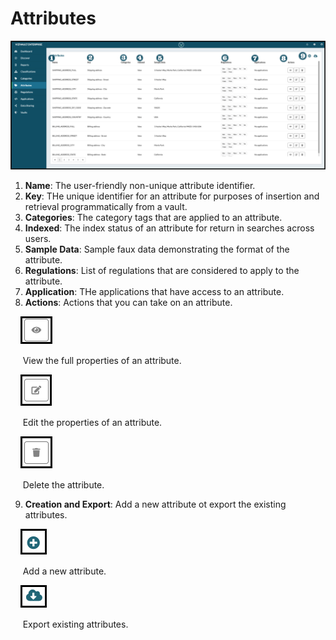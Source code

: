 # Attributes


![attributes](../assets/images/attributes.png "Attributes Annotates")

1. **Name**: The user-friendly non-unique attribute identifier.
2. **Key**: THe unique identifier for an attribute for purposes of insertion and retrieval programmatically from a vault.
3. **Categories**: The category tags that are applied to an attribute.
4. **Indexed**: The index status of an attribute for return in searches across users.
5. **Sample Data**: Sample faux data demonstrating the format of the attribute.
6. **Regulations**: List of regulations that are considered to apply to the attribute.
7. **Application**: THe applications that have access to an attribute.
8. **Actions**: Actions that you can take on an attribute.

&nbsp;&nbsp;&nbsp;&nbsp;![view](../assets/images/view.png "View")

&nbsp;&nbsp;&nbsp;&nbsp;&nbsp;View the full properties of an attribute.

&nbsp;&nbsp;&nbsp;&nbsp;![edit](../assets/images/edit.png "Edit")

&nbsp;&nbsp;&nbsp;&nbsp;&nbsp;Edit the properties of an attribute.

&nbsp;&nbsp;&nbsp;&nbsp;![delete](../assets/images/delete.png "Delete")

&nbsp;&nbsp;&nbsp;&nbsp;&nbsp;Delete the attribute.

9. **Creation and Export**: Add a new attribute ot export the existing attributes.

&nbsp;&nbsp;&nbsp;&nbsp;![Add](../assets/images/add.png "Add")

&nbsp;&nbsp;&nbsp;&nbsp;&nbsp;Add a new attribute.

&nbsp;&nbsp;&nbsp;&nbsp;![export](../assets/images/export.png "Export")

&nbsp;&nbsp;&nbsp;&nbsp;&nbsp;Export existing attributes.

